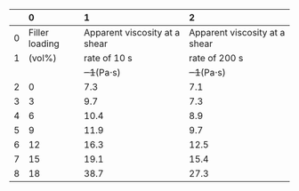 |    | 0              | 1                             | 2                             |
|---:|:---------------|:------------------------------|:------------------------------|
|  0 | Filler loading | Apparent viscosity at a shear | Apparent viscosity at a shear |
|  1 | (vol%)         | rate of 10 s                  | rate of 200 s                 |
|    |                | <s>−1</s>(Pa⋅s)               | <s>−1</s>(Pa⋅s)               |
|  2 | 0              | 7.3                           | 7.1                           |
|  3 | 3              | 9.7                           | 7.3                           |
|  4 | 6              | 10.4                          | 8.9                           |
|  5 | 9              | 11.9                          | 9.7                           |
|  6 | 12             | 16.3                          | 12.5                          |
|  7 | 15             | 19.1                          | 15.4                          |
|  8 | 18             | 38.7                          | 27.3                          |